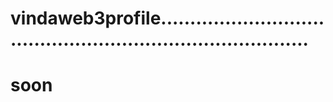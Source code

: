# vindaweb3profile...............................................................................
# soon
